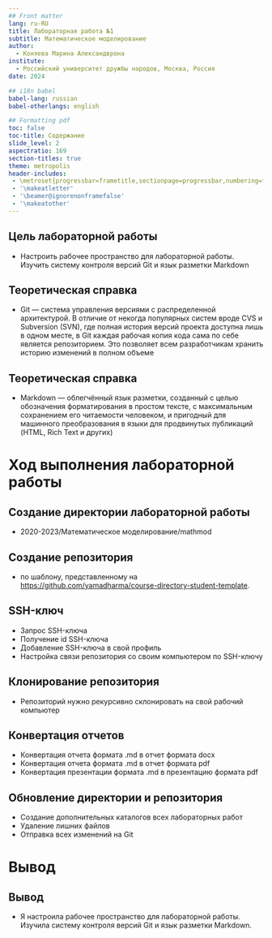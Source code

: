 ```yaml
---
## Front matter
lang: ru-RU
title: Лабораторная работа №1
subtitle: Математическое моделирование
author:
  - Коняева Марина Александврона
institute:
  - Российский университет дружбы народов, Москва, Россия
date: 2024

## i18n babel
babel-lang: russian
babel-otherlangs: english

## Formatting pdf
toc: false
toc-title: Содержание
slide_level: 2
aspectratio: 169
section-titles: true
theme: metropolis
header-includes:
 - \metroset{progressbar=frametitle,sectionpage=progressbar,numbering=fraction}
 - '\makeatletter'
 - '\beamer@ignorenonframefalse'
 - '\makeatother'
---
```



## Цель лабораторной работы

- Настроить рабочее пространство для лабораторной работы. Изучить систему контроля версий Git и язык разметки Markdown

## Теоретическая справка

- Git — система управления версиями с распределенной архитектурой. В отличие от некогда популярных систем вроде CVS и Subversion (SVN), где полная история версий проекта доступна лишь в одном месте, в Git каждая рабочая копия кода сама по себе является репозиторием. Это позволяет всем разработчикам хранить историю изменений в полном объеме

## Теоретическая справка

- Markdown — облегчённый язык разметки, созданный с целью обозначения форматирования в простом тексте, с максимальным сохранением его читаемости человеком, и пригодный для машинного преобразования в языки для продвинутых публикаций (HTML, Rich Text и других)

# Ход выполнения лабораторной работы

## Создание директории лабораторной работы

- 2020-2023/Математическое моделирование/mathmod

## Создание репозитория

- по шаблону, представленному на https://github.com/yamadharma/course-directory-student-template.

## SSH-ключ

- Запрос SSH-ключа
- Получение id SSH-ключа
- Добавление SSH-ключа в свой профиль
- Настройка связи репозитория со своим компьютером по SSH-ключу

## Клонирование репозитория

- Репозиторий нужно рекурсивно склонировать на свой рабочий компьютер

## Конвертация отчетов

- Конвертация отчета формата .md в отчет формата docx
- Конвертация отчета формата .md в отчет формата pdf
- Конвертация презентации формата .md в презентацию формата pdf

## Обновление директории и репозитория

- Создание дополнительных каталогов всех лабораторных работ
- Удаление лишних файлов
- Отправка всех изменений на Git

# Вывод

## Вывод

- Я настроила рабочее пространство для лабораторной работы. Изучила систему контроля версий Git и язык разметки Markdown.
